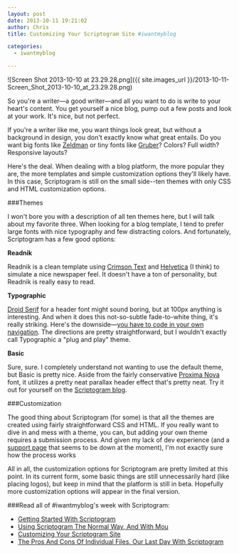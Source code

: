 ```yaml
---
layout: post
date: 2013-10-11 19:21:02
author: Chris
title: Customizing Your Scriptogram Site #iwantmyblog   

categories:
  - iwantmyblog

---
```


![Screen Shot 2013-10-10 at 23.29.28.png]({{ site.images_url }}/2013-10-11-Screen_Shot_2013-10-10_at_23.29.28.png)

<!-- excerpt -->

So you're a writer—a good writer—and all you want to do is write to your heart's content. You get yourself a nice  blog, pump out a few posts and look at your work. It's nice, but not perfect. 

If you're a writer like me, you want things look great, but without a background in design, you don't exactly know what great entails. Do you want big fonts like [Zeldman](http://www.zeldman.com/) or tiny fonts like [Gruber](http://daringfireball.net/)? Colors? Full width? Responsive layouts?

<!-- /excerpt -->

Here's the deal. When dealing with a blog platform, the more popular they are, the more templates and simple customization options they'll likely have. In this case, Scriptogram is still on the small side--ten themes with only CSS and HTML customization options. 

###Themes

I won't bore you with a description of all ten themes here, but I will talk about my favorite three. When looking for a blog template, I tend to prefer large fonts with nice typography and few distracting colors. And fortunately, Scriptogram has a few good options: 

**Readnik**

Readnik is a clean template using [Crimson Text](http://www.google.com/fonts/specimen/Crimson+Text) and [Helvetica](http://www.myfonts.com/fonts/adobe/helvetica/) (I think) to simulate a nice newspaper feel. It doesn't have a ton of personality, but Readnik is really easy to read.

**Typographic**

[Droid Serif](http://www.google.com/fonts/specimen/Droid+Serif) for a header font might sound boring, but at 100px anything is interesting. And when it does this not-so-subtle fade-to-white thing, it's really striking. Here's the downside—[you have to code in your own navigation](http://sicanstudios.com/post/teehan-lax-navigation/). The directions are pretty straightforward, but I wouldn't exactly call Typographic a "plug and play" theme.

**Basic**

Sure, sure. I completely understand not wanting to use the default theme, but Basic is pretty nice. Aside from the fairly conservative [Proxima Nova](http://www.myfonts.com/fonts/marksimonson/proxima-nova/regular/) font, it utilizes a pretty neat parallax header effect that's pretty neat. Try it out for yourself on the [Scriptogram blog](http://scriptogr.am/blog).

###Customization

The good thing about Scriptogram (for some) is that all the themes are created using fairly straightforward CSS and HTML. If you really want to dive in and mess with a theme, you can, but adding your own theme requires a submission process. And given my lack of dev experience (and a [support page](http://support.scriptogr.am/kb/creating-themes/submitting-a-theme) that seems to be down at the moment), I'm not exactly sure how the process works

All in all, the customization options for Scriptogram are pretty limited at this point. In its current form, some basic things are still unnecessarily hard (like placing logos), but keep in mind that the platform is still in beta. Hopefully more customization options will appear in the final version.

###Read all of #iwantmyblog's week with Scriptogram:

+ [Getting Started With Scriptogram](http://blog.iwantmyname.com/2013/10/getting-started-with-scriptogram.html)
+ [Using Scriptogram The Normal Way, And With Mou](http://blog.iwantmyname.com/2013/10/using-scriptogram-the-normal-way-and-with-mou-iwantmyblog.html)
+ [Customizing Your Scriptogram Site](http://blog.iwantmyname.com/2013/10/customizing-your-scriptogram-site-iwantmyblog.html)
+ [The Pros And Cons Of Individual Files. Our Last Day With Scriptogram](http://blog.iwantmyname.com/2013/10/the-pros-and-cons-of-individual-files-our-last-day-with-scriptogram-iwantmyblog.html)
